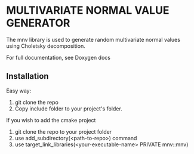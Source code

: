 # MULTIVARIATE NORMAL VALUE GENERATOR

The mnv library is used to generate random multivariate normal values using Choletsky decomposition.

For full documentation, see Doxygen docs

## Installation

Easy way:
1. git clone the repo
1. Copy include folder to your project's folder.

If you wish to add the cmake project
1. git clone the repo to your project folder
1. use add_subdirectory(\<path-to-repo>) command
1. use target_link_libraries(\<your-executable-name> PRIVATE mnv::mnv)
